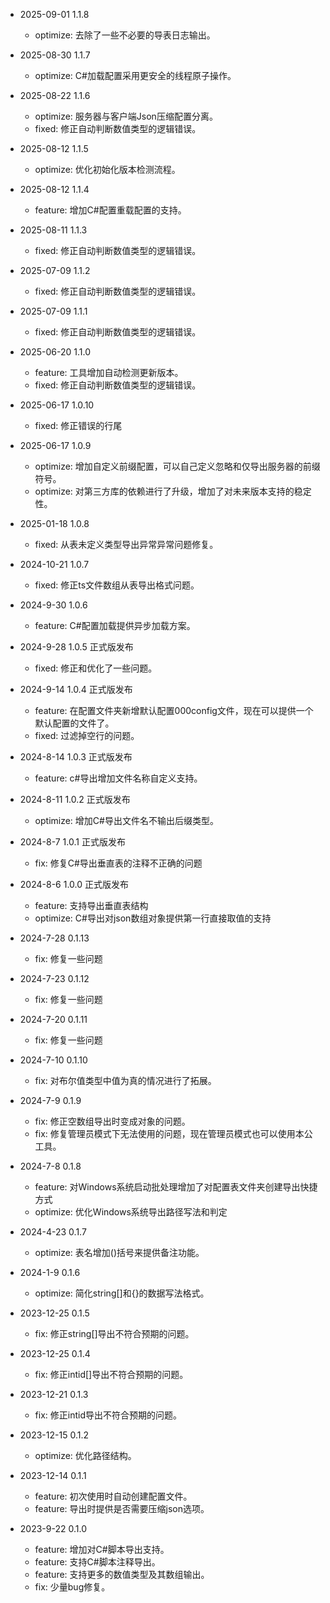 * 2025-09-01 1.1.8
  - optimize: 去除了一些不必要的导表日志输出。

* 2025-08-30 1.1.7
  - optimize: C#加载配置采用更安全的线程原子操作。

* 2025-08-22 1.1.6
  - optimize: 服务器与客户端Json压缩配置分离。
  - fixed: 修正自动判断数值类型的逻辑错误。

* 2025-08-12 1.1.5
  - optimize: 优化初始化版本检测流程。

* 2025-08-12 1.1.4
  - feature: 增加C#配置重载配置的支持。

* 2025-08-11 1.1.3
  - fixed: 修正自动判断数值类型的逻辑错误。

* 2025-07-09 1.1.2
  - fixed: 修正自动判断数值类型的逻辑错误。

* 2025-07-09 1.1.1
  - fixed: 修正自动判断数值类型的逻辑错误。

* 2025-06-20 1.1.0
  - feature: 工具增加自动检测更新版本。
  - fixed: 修正自动判断数值类型的逻辑错误。

* 2025-06-17 1.0.10
  - fixed: 修正错误的行尾

* 2025-06-17 1.0.9
  - optimize: 增加自定义前缀配置，可以自己定义忽略和仅导出服务器的前缀符号。
  - optimize: 对第三方库的依赖进行了升级，增加了对未来版本支持的稳定性。

* 2025-01-18 1.0.8
  - fixed: 从表未定义类型导出异常异常问题修复。

* 2024-10-21 1.0.7
  - fixed: 修正ts文件数组从表导出格式问题。

* 2024-9-30 1.0.6
  - feature: C#配置加载提供异步加载方案。

* 2024-9-28 1.0.5
  正式版发布
  - fixed: 修正和优化了一些问题。
  
* 2024-9-14 1.0.4
  正式版发布
  - feature: 在配置文件夹新增默认配置000config文件，现在可以提供一个默认配置的文件了。
  - fixed: 过滤掉空行的问题。

* 2024-8-14 1.0.3
  正式版发布
  - feature: c#导出增加文件名称自定义支持。

* 2024-8-11 1.0.2
  正式版发布
  - optimize: 增加C#导出文件名不输出后缀类型。

* 2024-8-7 1.0.1
  正式版发布
  - fix: 修复C#导出垂直表的注释不正确的问题

* 2024-8-6 1.0.0
  正式版发布
  - feature: 支持导出垂直表结构
  - optimize: C#导出对json数组对象提供第一行直接取值的支持

* 2024-7-28 0.1.13
  - fix: 修复一些问题
  
* 2024-7-23 0.1.12
  - fix: 修复一些问题
  
* 2024-7-20 0.1.11
  - fix: 修复一些问题

* 2024-7-10 0.1.10
  - fix: 对布尔值类型中值为真的情况进行了拓展。

* 2024-7-9 0.1.9
  - fix: 修正空数组导出时变成对象的问题。
  - fix: 修复管理员模式下无法使用的问题，现在管理员模式也可以使用本公工具。

* 2024-7-8 0.1.8
  - feature: 对Windows系统启动批处理增加了对配置表文件夹创建导出快捷方式
  - optimize: 优化Windows系统导出路径写法和判定

* 2024-4-23 0.1.7
  - optimize: 表名增加()括号来提供备注功能。

* 2024-1-9 0.1.6
  - optimize: 简化string[]和{}的数据写法格式。

* 2023-12-25 0.1.5
  - fix: 修正string[]导出不符合预期的问题。

* 2023-12-25 0.1.4
  - fix: 修正intid[]导出不符合预期的问题。

* 2023-12-21 0.1.3
  - fix: 修正intid导出不符合预期的问题。

* 2023-12-15 0.1.2
  - optimize: 优化路径结构。

* 2023-12-14 0.1.1
  - feature: 初次使用时自动创建配置文件。
  - feature: 导出时提供是否需要压缩json选项。

* 2023-9-22 0.1.0
  - feature: 增加对C#脚本导出支持。
  - feature: 支持C#脚本注释导出。
  - feature: 支持更多的数值类型及其数组输出。
  - fix: 少量bug修复。